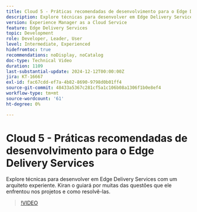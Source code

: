```yaml
---
title: Cloud 5 - Práticas recomendadas de desenvolvimento para o Edge Delivery Services
description: Explore técnicas para desenvolver em Edge Delivery Services com um arquiteto experiente.
version: Experience Manager as a Cloud Service
feature: Edge Delivery Services
topic: Development
role: Developer, Leader, User
level: Intermediate, Experienced
hidefromtoc: true
recommendations: noDisplay, noCatalog
doc-type: Technical Video
duration: 1109
last-substantial-update: 2024-12-12T00:00:00Z
jira: KT-16667
exl-id: fac67cdd-ef7a-4b82-8690-9798d0b01ff4
source-git-commit: 48433a5367c281cf5a1c106b08a1306f1b0e8ef4
workflow-type: tm+mt
source-wordcount: '61'
ht-degree: 0%

---
```


# Cloud 5 - Práticas recomendadas de desenvolvimento para o Edge Delivery Services

Explore técnicas para desenvolver em Edge Delivery Services com um arquiteto experiente. Kiran o guiará por muitas das questões que ele enfrentou nos projetos e como resolvê-las.

>[!VIDEO](https://video.tv.adobe.com/v/3441005/?learn=on&enablevpops&captions=por_br)
